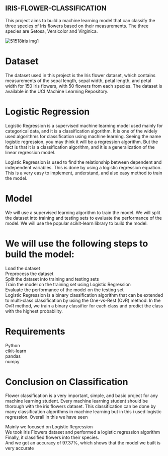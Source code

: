 ## IRIS-FLOWER-CLASSIFICATION
                                                                              
This project aims to build a machine learning model that can classify the three species of Iris flowers based on their measurements. The three species are Setosa, Versicolor and Virginica.

![51518iris img1](https://user-images.githubusercontent.com/120399980/234676915-7184753a-10de-4922-8300-80f2433fb2a4.png)

# Dataset
The dataset used in this project is the Iris flower dataset, which contains measurements of the sepal length, sepal width, petal length, and petal width for 150 Iris flowers, with 50 flowers from each species. The dataset is available in the UCI Machine Learning Repository.



# Logistic Regression                                      
Logistic Regression is a supervised machine learning model used mainly for categorical data, and it is a classification algorithm. It is one of the widely used algorithms for classification using machine learning. Seeing the name logistic regression, you may think it will be a regression algorithm. But the fact is that it is a classification algorithm, and it is a generalization of the linear regression model.                                   
                              
Logistic Regression is used to find the relationship between dependent and independent variables. This is done by using a logistic regression equation. This is a very easy to implement, understand, and also easy method to train the model.


# Model
We will use a supervised learning algorithm to train the model. We will split the dataset into training and testing sets to evaluate the performance of the model. We will use the popular scikit-learn library to build the model. 

# We will use the following steps to build the model:                
Load the dataset                            
Preprocess the dataset                                  
Split the dataset into training and testing sets                            
Train the model on the training set using Logistic Regression                                 
Evaluate the performance of the model on the testing set                            
Logistic Regression is a binary classification algorithm that can be extended to multi-class classification by using the One-vs-Rest (OvR) method. In the OvR method, we train a binary classifier for each class and predict the class with the highest probability.                         

# Requirements
Python       
cikit-learn     
pandas         
numpy           


# Conclusion on Classification                                   
Flower classification is a very important, simple, and basic project for any machine learning student. Every machine learning student should be thorough with the iris flowers dataset. This classification can be done by many classification algorithms in machine learning but in this i used logistic regression. Overall in this  we have seen

Mainly we focused on Logistic Regression              
We took Iris Flowers dataset and performed a logistic regression algorithm                
Finally, it classified flowers into their species.               
And we got an accuracy of 97.37%, which shows that the model we built is very accurate                     

